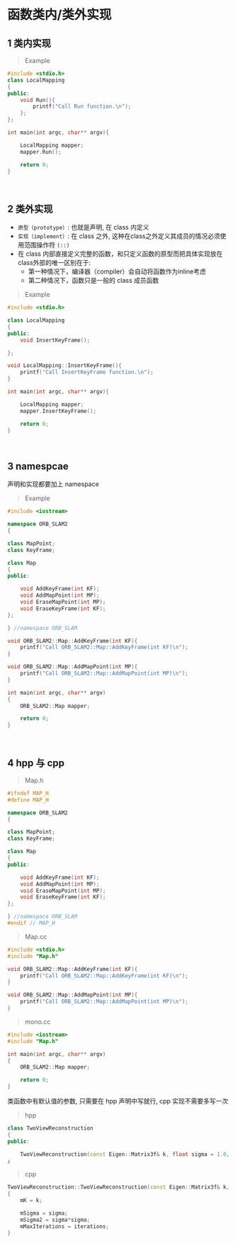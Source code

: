 
&emsp;
# 函数类内/类外实现
## 1 类内实现
>Example
```c++
#include <stdio.h>
class LocalMapping
{
public:
    void Run(){
        printf("Call Run function.\n");
    };
};

int main(int argc, char** argv){

    LocalMapping mapper;
    mapper.Run();

    return 0;
}
```

&emsp;
## 2 类外实现
- `原型（prototype）`: 也就是声明, 在 class 内定义
- `实现（implement）`: 在 class 之外, 这种在class之外定义其成员的情况必须使用范围操作符 `(::)`
- 在 class 内部直接定义完整的函数，和只定义函数的原型而把具体实现放在class外部的唯一区别在于:
    - 第一种情况下，编译器（compiler）会自动将函数作为inline考虑
    - 第二种情况下，函数只是一般的 class 成员函数
>Example
```c++
#include <stdio.h>

class LocalMapping
{
public:
    void InsertKeyFrame();

};

void LocalMapping::InsertKeyFrame(){
    printf("Call InsertKeyFrame function.\n");
}

int main(int argc, char** argv){

    LocalMapping mapper;
    mapper.InsertKeyFrame();

    return 0;
}
```

&emsp;
## 3 namespcae
声明和实现都要加上 namespace

>Example
```c++
#include <iostream>

namespace ORB_SLAM2
{

class MapPoint;
class KeyFrame;

class Map
{
public:

    void AddKeyFrame(int KF);
    void AddMapPoint(int MP);
    void EraseMapPoint(int MP);
    void EraseKeyFrame(int KF);
};

} //namespace ORB_SLAM

void ORB_SLAM2::Map::AddKeyFrame(int KF){
    printf("Call ORB_SLAM2::Map::AddKeyFrame(int KF)\n");
}

void ORB_SLAM2::Map::AddMapPoint(int MP){
    printf("Call ORB_SLAM2::Map::AddMapPoint(int MP)\n");
}

int main(int argc, char** argv)
{
    ORB_SLAM2::Map mapper;

    return 0;
}
```

&emsp;
## 4 hpp 与 cpp

>Map.h
```c++
#ifndef MAP_H
#define MAP_H

namespace ORB_SLAM2
{

class MapPoint;
class KeyFrame;

class Map
{
public:

    void AddKeyFrame(int KF);
    void AddMapPoint(int MP);
    void EraseMapPoint(int MP);
    void EraseKeyFrame(int KF);
};

} //namespace ORB_SLAM
#endif // MAP_H
```

>Map.cc
```c++
#include <stdio.h>
#include "Map.h"

void ORB_SLAM2::Map::AddKeyFrame(int KF){
    printf("Call ORB_SLAM2::Map::AddKeyFrame(int KF)\n");
}

void ORB_SLAM2::Map::AddMapPoint(int MP){
    printf("Call ORB_SLAM2::Map::AddMapPoint(int MP)\n");
}
```

>mono.cc
```c++
#include <iostream>
#include "Map.h"

int main(int argc, char** argv)
{
    ORB_SLAM2::Map mapper;

    return 0;
}
```

类函数中有默认值的参数, 只需要在 hpp 声明中写就行, cpp 实现不需要多写一次

>hpp
```c++
class TwoViewReconstruction
{
public:

    TwoViewReconstruction(const Eigen::Matrix3f& k, float sigma = 1.0, int iterations = 200);
」
```

>cpp
```c++
TwoViewReconstruction::TwoViewReconstruction(const Eigen::Matrix3f& k, float sigma, int iterations)
{
    mK = k;

    mSigma = sigma;
    mSigma2 = sigma*sigma;
    mMaxIterations = iterations;
}
```